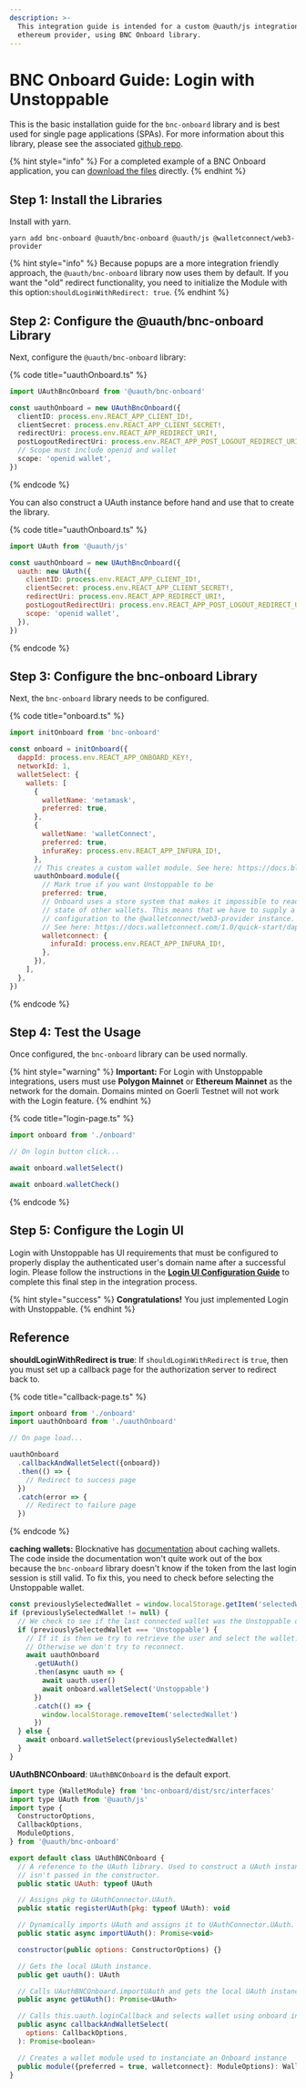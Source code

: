 ```yaml
---
description: >-
  This integration guide is intended for a custom @uauth/js integration, with
  ethereum provider, using BNC Onboard library.
---
```


# BNC Onboard Guide: Login with Unstoppable

This is the basic installation guide for the `bnc-onboard` library and is best used for single page applications (SPAs). For more information about this library, please see the associated [github repo](https://github.com/unstoppabledomains/uauth/tree/main/packages/bnc-onboard).

{% hint style="info" %}
For a completed example of a BNC Onboard application, you can [download the files](https://github.com/unstoppabledomains/uauth/blob/main/examples/bnc-onboard/README.md) directly.
{% endhint %}

## Step 1: Install the Libraries

Install with yarn.

```shell
yarn add bnc-onboard @uauth/bnc-onboard @uauth/js @walletconnect/web3-provider
```

{% hint style="info" %}
Because popups are a more integration friendly approach, the `@uauth/bnc-onboard` library now uses them by default. If you want the "old" redirect functionality, you need to initialize the Module with this option:`shouldLoginWithRedirect: true`.
{% endhint %}

## Step 2: Configure the @uauth/bnc-onboard Library

Next, configure the `@uauth/bnc-onboard` library:

{% code title="uauthOnboard.ts" %}
```typescript
import UAuthBncOnboard from '@uauth/bnc-onboard'

const uauthOnboard = new UAuthBncOnboard({
  clientID: process.env.REACT_APP_CLIENT_ID!,
  clientSecret: process.env.REACT_APP_CLIENT_SECRET!,
  redirectUri: process.env.REACT_APP_REDIRECT_URI!,
  postLogoutRedirectUri: process.env.REACT_APP_POST_LOGOUT_REDIRECT_URI!,\
  // Scope must include openid and wallet
  scope: 'openid wallet',
})
```
{% endcode %}

You can also construct a UAuth instance before hand and use that to create the library.

{% code title="uauthOnboard.ts" %}
```javascript
import UAuth from '@uauth/js'

const uauthOnboard = new UAuthBncOnboard({
  uauth: new UAuth({
    clientID: process.env.REACT_APP_CLIENT_ID!,
    clientSecret: process.env.REACT_APP_CLIENT_SECRET!,
    redirectUri: process.env.REACT_APP_REDIRECT_URI!,
    postLogoutRedirectUri: process.env.REACT_APP_POST_LOGOUT_REDIRECT_URI!,
    scope: 'openid wallet',
  }),
})
```
{% endcode %}

## Step 3: Configure the bnc-onboard Library

Next, the `bnc-onboard` library needs to be configured.

{% code title="onboard.ts" %}
```javascript
import initOnboard from 'bnc-onboard'

const onboard = initOnboard({
  dappId: process.env.REACT_APP_ONBOARD_KEY!,
  networkId: 1,
  walletSelect: {
    wallets: [
      {
        walletName: 'metamask',
        preferred: true,
      },
      {
        walletName: 'walletConnect',
        preferred: true,
        infuraKey: process.env.REACT_APP_INFURA_ID!,
      },
      // This creates a custom wallet module. See here: https://docs.blocknative.com/onboard#creating-custom-modules
      uauthOnboard.module({
        // Mark true if you want Unstoppable to be
        preferred: true,
        // Onboard uses a store system that makes it impossible to read the
        // state of other wallets. This means that we have to supply a seperate
        // configuration to the @walletconnect/web3-provider instance.
        // See here: https://docs.walletconnect.com/1.0/quick-start/dapps/web3-provider
        walletconnect: {
          infuraId: process.env.REACT_APP_INFURA_ID!,
        },
      }),
    ],
  },
})
```
{% endcode %}

## Step 4: Test the Usage

Once configured, the `bnc-onboard` library can be used normally.

{% hint style="warning" %}
**Important:** For Login with Unstoppable integrations, users must use **Polygon Mainnet** or **Ethereum Mainnet** as the network for the domain. Domains minted on Goerli Testnet will not work with the Login feature.
{% endhint %}

{% code title="login-page.ts" %}
```javascript
import onboard from './onboard'

// On login button click...

await onboard.walletSelect()

await onboard.walletCheck()
```
{% endcode %}

## Step 5: Configure the Login UI

Login with Unstoppable has UI requirements that must be configured to properly display the authenticated user's domain name after a successful login. Please follow the instructions in the [**Login UI Configuration Guide**](../login-ui-configuration.md) to complete this final step in the integration process.

{% hint style="success" %}
**Congratulations!** You just implemented Login with Unstoppable.
{% endhint %}

## Reference

**shouldLoginWithRedirect is true**: If `shouldLoginWithRedirect` is `true`, then you must set up a callback page for the authorization server to redirect back to.

{% code title="callback-page.ts" %}
```javascript
import onboard from './onboard'
import uauthOnboard from './uauthOnboard'

// On page load...

uauthOnboard
  .callbackAndWalletSelect({onboard})
  .then(() => {
    // Redirect to success page
  })
  .catch(error => {
    // Redirect to failure page
  })
```
{% endcode %}

**caching wallets:** Blocknative has [documentation](https://docs.blocknative.com/onboard#caching-wallet-selection) about caching wallets. The code inside the documentation won't quite work out of the box because the `bnc-onboard` library doesn't know if the token from the last login session is still valid. To fix this, you need to check before selecting the Unstoppable wallet.

```javascript
const previouslySelectedWallet = window.localStorage.getItem('selectedWallet')
if (previouslySelectedWallet != null) {
  // We check to see if the last connected wallet was the Unstoppable one.
  if (previouslySelectedWallet === 'Unstoppable') {
    // If it is then we try to retrieve the user and select the wallet.
    // Otherwise we don't try to reconnect.
    await uauthOnboard
      .getUAuth()
      .then(async uauth => {
        await uauth.user()
        await onboard.walletSelect('Unstoppable')
      })
      .catch(() => {
        window.localStorage.removeItem('selectedWallet')
      })
  } else {
    await onboard.walletSelect(previouslySelectedWallet)
  }
}
```

**UAuthBNCOnboard**: `UAuthBNCOnboard` is the default export.

```javascript
import type {WalletModule} from 'bnc-onboard/dist/src/interfaces'
import type UAuth from '@uauth/js'
import type {
  ConstructorOptions,
  CallbackOptions,
  ModuleOptions,
} from '@uauth/bnc-onboard'

export default class UAuthBNCOnboard {
  // A reference to the UAuth library. Used to construct a UAuth instance if one
  // isn't passed in the constructor.
  public static UAuth: typeof UAuth

  // Assigns pkg to UAuthConnector.UAuth.
  public static registerUAuth(pkg: typeof UAuth): void

  // Dynamically imports UAuth and assigns it to UAuthConnector.UAuth.
  public static async importUAuth(): Promise<void>

  constructor(public options: ConstructorOptions) {}

  // Gets the local UAuth instance.
  public get uauth(): UAuth

  // Calls UAuthBNCOnboard.importUAuth and gets the local UAuth instance.
  public async getUAuth(): Promise<UAuth>

  // Calls this.uauth.loginCallback and selects wallet using onboard instance.
  public async callbackAndWalletSelect(
    options: CallbackOptions,
  ): Promise<boolean>

  // Creates a wallet module used to instanciate an Onboard instance
  public module({preferred = true, walletconnect}: ModuleOptions): WalletModule
}
```
